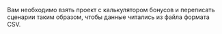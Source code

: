 Вам необходимо взять проект с калькулятором бонусов и переписать сценарии таким образом, чтобы данные читались из файла формата CSV.
